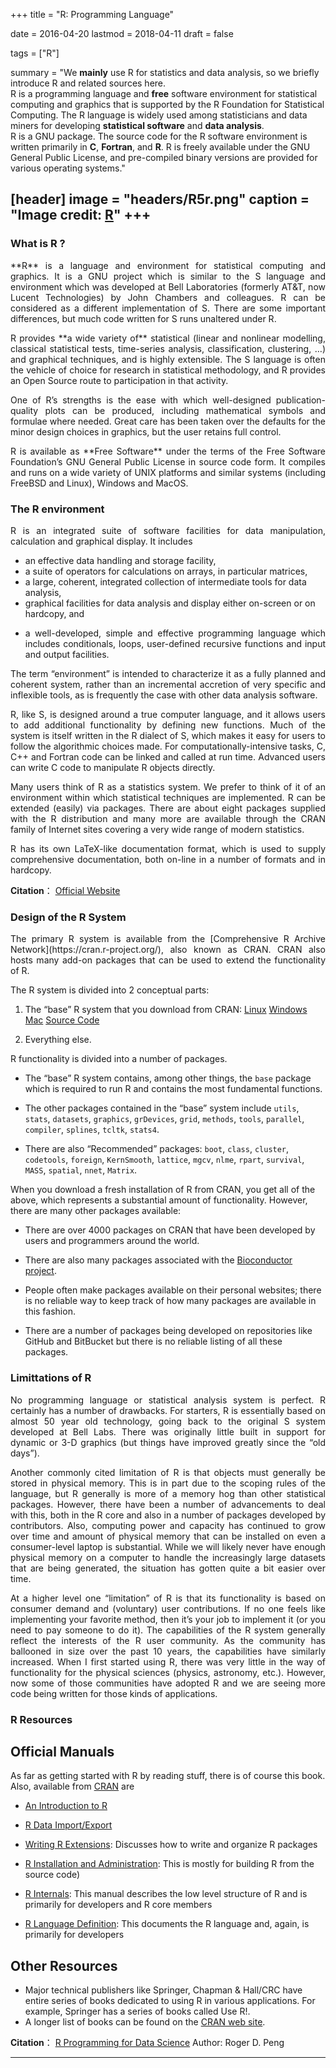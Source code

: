 +++
title = "R: Programming Language"

date = 2016-04-20
lastmod = 2018-04-11
draft = false

tags = ["R"]

summary = "We **mainly** use R for statistics and data analysis, so we briefly introduce R and related sources here. <br/>R is a programming language and **free** software environment for statistical computing and graphics that is supported by the R Foundation for Statistical Computing. The R language is widely used among statisticians and data miners for developing **statistical software** and **data analysis**. <br/>R is a GNU package. The source code for the R software environment is written primarily in **C**, **Fortran**, and **R**.  R is freely available under the GNU General Public License, and pre-compiled binary versions are provided for various operating systems."

[header]
image = "headers/R5r.png"
caption = "Image credit: [**R**](https://www.r-project.org/)"
+++
---
### What is R ?
<p align="justify">**R** is a language and environment for statistical computing and graphics. It is a GNU project which is similar to the S language and environment which was developed at Bell Laboratories (formerly AT&T, now Lucent Technologies) by John Chambers and colleagues. R can be considered as a different implementation of S. There are some important differences, but much code written for S runs unaltered under R.

<p align="justify">R provides **a wide variety of** statistical (linear and nonlinear modelling, classical statistical tests, time-series analysis, classification, clustering, …) and graphical techniques, and is highly extensible. The S language is often the vehicle of choice for research in statistical methodology, and R provides an Open Source route to participation in that activity.

<p align="justify">One of R’s strengths is the ease with which well-designed publication-quality plots can be produced, including mathematical symbols and formulae where needed. Great care has been taken over the defaults for the minor design choices in graphics, but the user retains full control.

<p align="justify">R is available as **Free Software** under the terms of the Free Software Foundation’s GNU General Public License in source code form. It compiles and runs on a wide variety of UNIX platforms and similar systems (including FreeBSD and Linux), Windows and MacOS.


### The R environment
<p align="justify">R is an integrated suite of software facilities for data manipulation, calculation and graphical display. It includes

* an effective data handling and storage facility,
* a suite of operators for calculations on arrays, in particular matrices,
* a large, coherent, integrated collection of intermediate tools for data analysis,
* graphical facilities for data analysis and display either on-screen or on hardcopy, and
* <p align="justify">a well-developed, simple and effective programming language which includes conditionals, loops, user-defined recursive functions and input and output facilities.

<p align="justify">The term “environment” is intended to characterize it as a fully planned and coherent system, rather than an incremental accretion of very specific and inflexible tools, as is frequently the case with other data analysis software.

<p align="justify">R, like S, is designed around a true computer language, and it allows users to add additional functionality by defining new functions. Much of the system is itself written in the R dialect of S, which makes it easy for users to follow the algorithmic choices made. For computationally-intensive tasks, C, C++ and Fortran code can be linked and called at run time. Advanced users can write C code to manipulate R objects directly.

<p align="justify">Many users think of R as a statistics system. We prefer to think of it of an environment within which statistical techniques are implemented. R can be extended (easily) via packages. There are about eight packages supplied with the R distribution and many more are available through the CRAN family of Internet sites covering a very wide range of modern statistics.

<p align="justify">R has its own LaTeX-like documentation format, which is used to supply comprehensive documentation, both on-line in a number of formats and in hardcopy.

**Citation**： [Official Website](https://www.r-project.org/)

### Design of the R System
<p align="justify">The primary R system is available from the [Comprehensive R Archive Network](https://cran.r-project.org/), also known as CRAN. CRAN also hosts many add-on packages that can be used to extend the functionality of R.

The R system is divided into 2 conceptual parts:

1. The “base” R system that you download from CRAN: [Linux](http://cran.r-project.org/bin/linux/) [Windows](https://cran.r-project.org/bin/windows/) [Mac](https://cran.r-project.org/bin/macosx/) [Source Code](http://cran.r-project.org/src/base/R-3/R-3.1.3.tar.gz)

2. Everything else.

R functionality is divided into a number of packages.

* The “base” R system contains, among other things, the `base` package which is required to run R and contains the most fundamental functions.

* The other packages contained in the “base” system include `utils`, `stats`, `datasets`, `graphics`, `grDevices`, `grid`, `methods`, `tools`, `parallel`, `compiler`, `splines`, `tcltk`, `stats4`.

* There are also “Recommended” packages: `boot`, `class`, `cluster`, `codetools`, `foreign`, `KernSmooth`, `lattice`, `mgcv`, `nlme`, `rpart`, `survival`, `MASS`, `spatial`, `nnet`, `Matrix`.

When you download a fresh installation of R from CRAN, you get all of the above, which represents a substantial amount of functionality. However, there are many other packages available:

* There are over 4000 packages on CRAN that have been developed by users and programmers around the world.

* There are also many packages associated with the [Bioconductor project](http://bioconductor.org/).

* People often make packages available on their personal websites; there is no reliable way to keep track of how many packages are available in this fashion.

* There are a number of packages being developed on repositories like GitHub and BitBucket but there is no reliable listing of all these packages.

### Limittations of R
<p align="justify">No programming language or statistical analysis system is perfect. R certainly has a number of drawbacks. For starters, R is essentially based on almost 50 year old technology, going back to the original S system developed at Bell Labs. There was originally little built in support for dynamic or 3-D graphics (but things have improved greatly since the “old days”).

<p align="justify">Another commonly cited limitation of R is that objects must generally be stored in physical memory. This is in part due to the scoping rules of the language, but R generally is more of a memory hog than other statistical packages. However, there have been a number of advancements to deal with this, both in the R core and also in a number of packages developed by contributors. Also, computing power and capacity has continued to grow over time and amount of physical memory that can be installed on even a consumer-level laptop is substantial. While we will likely never have enough physical memory on a computer to handle the increasingly large datasets that are being generated, the situation has gotten quite a bit easier over time.

<p align="justify">At a higher level one “limitation” of R is that its functionality is based on consumer demand and (voluntary) user contributions. If no one feels like implementing your favorite method, then it’s your job to implement it (or you need to pay someone to do it). The capabilities of the R system generally reflect the interests of the R user community. As the community has ballooned in size over the past 10 years, the capabilities have similarly increased. When I first started using R, there was very little in the way of functionality for the physical sciences (physics, astronomy, etc.). However, now some of those communities have adopted R and we are seeing more code being written for those kinds of applications.

### R Resources
## Official Manuals
As far as getting started with R by reading stuff, there is of course this book. Also, available from [CRAN](https://cran.r-project.org/) are

* [An Introduction to R](https://cran.r-project.org/doc/manuals/r-release/R-intro.html)

* [R Data Import/Export](https://cran.r-project.org/doc/manuals/r-release/R-data.html)

* [Writing R Extensions](https://cran.r-project.org/doc/manuals/r-release/R-exts.html): Discusses how to write and organize R packages

* [R Installation and Administration](https://cran.r-project.org/doc/manuals/r-release/R-admin.html): This is mostly for building R from the source code)

* [R Internals](https://cran.r-project.org/doc/manuals/r-release/R-ints.html): This manual describes the low level structure of R and is primarily for developers and R core members

* [R Language Definition](https://cran.r-project.org/doc/manuals/r-release/R-lang.html): This documents the R language and, again, is primarily for developers

## Other Resources
* Major technical publishers like Springer, Chapman & Hall/CRC have entire series of books dedicated to using R in various applications. For example, Springer has a series of books called Use R!.
* A longer list of books can be found on the [CRAN web site](https://www.r-project.org/doc/bib/R-books.html).

**Citation**： [R Programming for Data Science](https://bookdown.org/rdpeng/rprogdatascience/) Author: Roger D. Peng


---